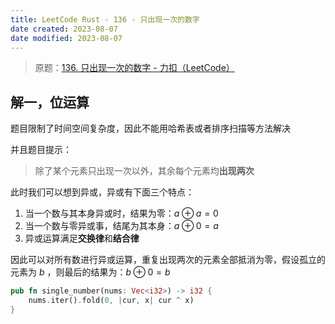```yaml
---
title: LeetCode Rust - 136 - 只出现一次的数字
date created: 2023-08-07
date modified: 2023-08-07
---
```


> 原题：[136. 只出现一次的数字 - 力扣（LeetCode）](https://leetcode.cn/problems/single-number/)

## 解一，位运算

题目限制了时间空间复杂度，因此不能用哈希表或者排序扫描等方法解决

并且题目提示：

> 除了某个元素只出现一次以外，其余每个元素均**出现两次**

此时我们可以想到异或，异或有下面三个特点：

1. 当一个数与其本身异或时，结果为零：$a\oplus a = 0$
2. 当一个数与零异或事，结尾为其本身：$a\oplus 0 = a$
3. 异或运算满足**交换律**和**结合律**

因此可以对所有数进行异或运算，重复出现两次的元素全部抵消为零，假设孤立的元素为 $b$ ，则最后的结果为：$b\oplus 0 = b$

```rust
pub fn single_number(nums: Vec<i32>) -> i32 {
	nums.iter().fold(0, |cur, x| cur ^ x)
}
```